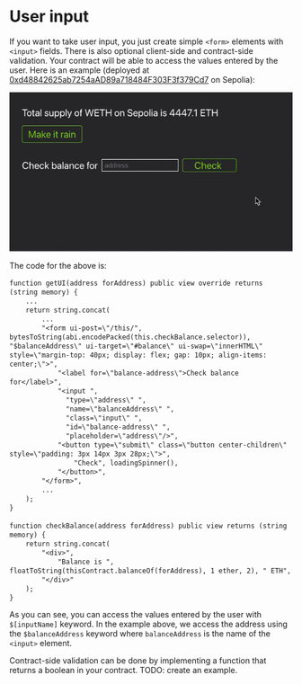# User input

If you want to take user input, you just create simple `<form>` elements with `<input>` fields. There is also optional client-side and contract-side validation. Your contract will be able to access the values entered by the user. Here is an example (deployed at [0xd48842625ab7254aAD89a718484F303F3f379Cd7](https://monobase.xyz/sepolia/address/0xd48842625ab7254aAD89a718484F303F3f379Cd7/frontend) on Sepolia):

![Video showing the user entering an address, with client-side validation, and then clicking the button "Check". The balance is shown below](assets/check-balance.gif)

The code for the above is:

```Solidity
function getUI(address forAddress) public view override returns (string memory) {
    ...
    return string.concat(
        ...
    	"<form ui-post=\"/this/", bytesToString(abi.encodePacked(this.checkBalance.selector)), "$balanceAddress\" ui-target=\"#balance\" ui-swap=\"innerHTML\" style=\"margin-top: 40px; display: flex; gap: 10px; align-items: center;\">",
    		"<label for=\"balance-address\">Check balance for</label>",
    		"<input ",
    		  "type=\"address\" ",
    		  "name=\"balanceAddress\" ",
    		  "class=\"input\" ",
    		  "id=\"balance-address\" ",
    		  "placeholder=\"address\"/>",
        	"<button type=\"submit\" class=\"button center-children\" style=\"padding: 3px 14px 3px 28px;\">",
    			"Check", loadingSpinner(),
    		"</button>",
    	"</form>",
        ...
    );
}

function checkBalance(address forAddress) public view returns (string memory) {
	return string.concat(
		"<div>",
			"Balance is ", floatToString(thisContract.balanceOf(forAddress), 1 ether, 2), " ETH",
		"</div>"
	);
}
```

As you can see, you can access the values entered by the user with `$[inputName]` keyword. In the example above, we access the address using the `$balanceAddress` keyword where `balanceAddress` is the name of the `<input>` element.

Contract-side validation can be done by implementing a function that returns a boolean in your contract. TODO: create an example.
